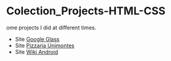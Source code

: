 # Colection_Projects-HTML-CSS
ome projects I did at different times.

- Site [Google Glass](https://sleess.github.io/Colection_Projects-HTML-CSS/google-glass/curso-html5-pacote01/projeto-glass-html5/index.html)
- Site [Pizzaria Unimontes](https://sleess.github.io/Colection_Projects-HTML-CSS/pizzaria/html/inicio.html)
- Site [Wiki Android](https://sleess.github.io/Colection_Projects-HTML-CSS/wiki-android/html/index.html)
